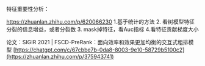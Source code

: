 特征重要性分析：

https://zhuanlan.zhihu.com/p/620066230
1.基于统计的方法
2. 看树模型特征分裂的信息增益，或者分裂数
3. mask掉特征，看Auc指标
4.看特征贡献梯度大小

论文：SIGIR 2021 | FSCD-PreRank：面向效率和效果更加均衡的交互式粗排模型 [https://chatgpt.com/c/67cbbe7b-0da8-8003-9e10-58729b5100c2](https://zhuanlan.zhihu.com/p/375943741)
